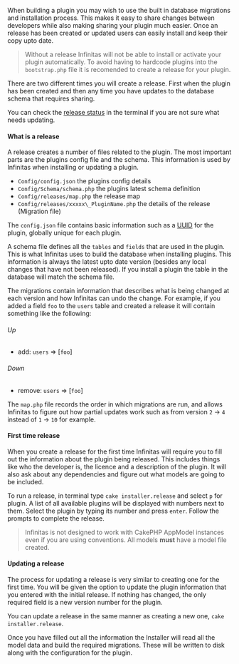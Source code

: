 When building a plugin you may wish to use the built in database migrations and installation process. This makes it easy to share changes between developers while also making sharing your plugin much easier. Once an release has been created or updated users can easily install and keep their copy upto date.

> Without a release Infinitas will not be able to install or activate your plugin automatically. To avoid having to hardcode plugins into the `bootstrap.php` file it is recomended to create a release for your plugin.

There are two different times you will create a release. First when the plugin has been created and then any time you have updates to the database schema that requires sharing.

You can check the [release status](/infinitas\_docs/Installer/developer-checking-release-status) in the terminal if you are not sure what needs updating.

#### What is a release

A release creates a number of files related to the plugin. The most important parts are the plugins config file and the schema. This information is used by Infinitas when installing or updating a plugin.

- `Config/config.json` the plugins config details
- `Config/Schema/schema.php` the plugins latest schema definition
- `Config/releases/map.php` the release map
- `Config/releases/xxxxx\_PluginName.php` the details of the release (Migration file)

The `config.json` file contains basic information such as a [UUID](http://en.wikipedia.org/wiki/Universally\_unique\_identifier) for the plugin, globally unique for each plugin.

A schema file defines all the `tables` and `fields` that are used in the plugin. This is what Infinitas uses to build the database when installing plugins. This information is always the latest upto date version (besides any local changes that have not been released). If you install a plugin the table in the database will match the schema file.

The migrations contain information that describes what is being changed at each version and how Infinitas can undo the change. For example, if you added a field `foo` to the `users` table and created a release it will contain something like the following:

###### Up
- add: `users` => [`foo`]

###### Down
- remove: `users` => [`foo`]

The `map.php` file records the order in which migrations are run, and allows Infinitas to figure out how partial updates work such as from version `2` -> `4` instead of `1` -> `10` for example.

#### First time release

When you create a release for the first time Infinitas will require you to fill out the information about the plugin being released. This includes things like who the developer is, the licence and a description of the plugin. It will also ask about any dependencies and figure out what models are going to be included.

To run a release, in terminal type `cake installer.release` and select `p` for plugin. A list of all available plugins will be displayed with numbers next to them. Select the plugin by typing its number and press `enter`. Follow the prompts to complete the release.

> Infinitas is not designed to work with CakePHP AppModel instances even if you are using conventions. All models **must** have a model file created.

#### Updating a release

The process for updating a release is very similar to creating one for the first time. You will be given the option to update the plugin information that you entered with the initial release. If nothing has changed, the only required field is a new version number for the plugin.

You can update a release in the same manner as creating a new one, `cake installer.release`.

Once you have filled out all the information the Installer will read all the model data and build the required migrations. These will be written to disk along with the configuration for the plugin.
